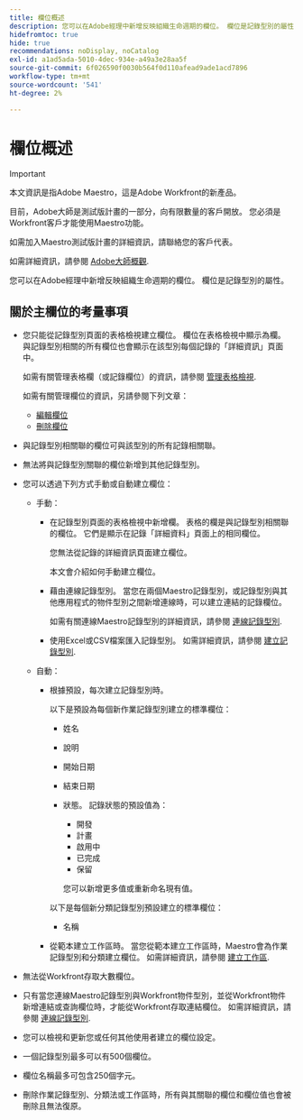 ```yaml
---
title: 欄位概述
description: 您可以在Adobe經理中新增反映組織生命週期的欄位。 欄位是記錄型別的屬性。
hidefromtoc: true
hide: true
recommendations: noDisplay, noCatalog
exl-id: a1ad5ada-5010-4dec-934e-a49a3e28aa5f
source-git-commit: 6f026590f0030b564f0d110afead9ade1acd7896
workflow-type: tm+mt
source-wordcount: '541'
ht-degree: 2%

---
```


# 欄位概述

<!--
title: Field overview
description: You can add new fields in Adobe Maestro that reflect your organization's lifecycle. Fields are attributes of record types. 
hidefromtoc: yes
author: Alina
feature: Work Management (***************WE NEED A NEW ONE HERE***********)
role: User, Admin
hide: yes
-->

<!--update the metadata with real information when making this available in TOC and in the left nav-->

>[!IMPORTANT]
>
>本文資訊是指Adobe Maestro，這是Adobe Workfront的新產品。
>
>目前，Adobe大師是測試版計畫的一部分，向有限數量的客戶開放。 您必須是Workfront客戶才能使用Maestro功能。
>
>如需加入Maestro測試版計畫的詳細資訊，請聯絡您的客戶代表。
>
>如需詳細資訊，請參閱 [Adobe大師概觀](../maestro-overview.md).

您可以在Adobe經理中新增反映組織生命週期的欄位。 欄位是記錄型別的屬性。


## 關於主欄位的考量事項

* 您只能從記錄型別頁面的表格檢視建立欄位。 欄位在表格檢視中顯示為欄。 與記錄型別相關的所有欄位也會顯示在該型別每個記錄的「詳細資訊」頁面中。

  如需有關管理表格欄（或記錄欄位）的資訊，請參閱 [管理表格檢視](../views/manage-the-table-view.md).

  如需有關管理欄位的資訊，另請參閱下列文章：

   * [編輯欄位](../fields/edit-fields.md)
   * [刪除欄位](../fields/delete-fields.md)

* 與記錄型別相關聯的欄位可與該型別的所有記錄相關聯。 <!--will this change and will the fields be available for other record types, too?! Also, the next bullet might need to change too if this one changes -->

* 無法將與記錄型別關聯的欄位新增到其他記錄型別。 <!-- this will change when they open the Field library tab when creating a field-->

* 您可以透過下列方式手動或自動建立欄位：

   * 手動：

      * 在記錄型別頁面的表格檢視中新增欄。 表格的欄是與記錄型別相關聯的欄位。 它們是顯示在記錄「詳細資料」頁面上的相同欄位。

        您無法從記錄的詳細資訊頁面建立欄位。

        本文會介紹如何手動建立欄位。

      * 藉由連線記錄型別。 當您在兩個Maestro記錄型別，或記錄型別與其他應用程式的物件型別之間新增連線時，可以建立連結的記錄欄位。

        <!--* Importing record types with fields using a CSV or an Excel file. - this is not available yet-->

        如需有關連線Maestro記錄型別的詳細資訊，請參閱 [連線記錄型別](../architecture/connect-record-types.md).

      * 使用Excel或CSV檔案匯入記錄型別。 如需詳細資訊，請參閱 [建立記錄型別](../architecture/create-record-types.md).

   * 自動：

      * 根據預設，每次建立記錄型別時。

        以下是預設為每個新作業記錄型別建立的標準欄位：

         * 姓名
         * 說明
         * 開始日期
         * 結束日期
         * 狀態。 記錄狀態的預設值為：
            * 開發
            * 計畫
            * 啟用中
            * 已完成
            * 保留

           您可以新增更多值或重新命名現有值。

        以下是每個新分類記錄型別預設建立的標準欄位：

         * 名稱 <!--will more be added? If not, consider rephrasing this bullet-->

      * 從範本建立工作區時。 當您從範本建立工作區時，Maestro會為作業記錄型別和分類建立欄位。 如需詳細資訊，請參閱 [建立工作區](../architecture/create-workspaces.md).

* 無法從Workfront存取大數欄位。

* 只有當您連線Maestro記錄型別與Workfront物件型別，並從Workfront物件新增連結或查詢欄位時，才能從Workfront存取連結欄位。 如需詳細資訊，請參閱 [連線記錄型別](../architecture/connect-record-types.md).

* 您可以檢視和更新您或任何其他使用者建立的欄位設定。 <!--this will change with access/ permissions-->

* 一個記錄型別最多可以有500個欄位。

* 欄位名稱最多可包含250個字元。

* 刪除作業記錄型別、分類法或工作區時，所有與其關聯的欄位和欄位值也會被刪除且無法復原。 <!-- this might change with a possible recycle bin solution?!-->
